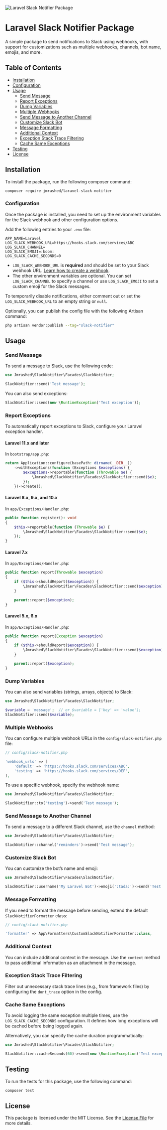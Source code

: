 <!--image  -->
![Laravel Slack Notifier Package](Notification.png)

# Laravel Slack Notifier Package

A simple package to send notifications to Slack using webhooks, with support for customizations such as multiple webhooks, channels, bot name, emojis, and more.

## Table of Contents
- [Installation](#installation)
- [Configuration](#configuration)
- [Usage](#usage)
  - [Send Message](#send-message)
  - [Report Exceptions](#report-exceptions)
  - [Dump Variables](#dump-variables)
  - [Multiple Webhooks](#multiple-webhooks)
  - [Send Message to Another Channel](#send-message-to-another-channel)
  - [Customize Slack Bot](#customize-slack-bot)
  - [Message Formatting](#message-formatting)
  - [Additional Context](#additional-context)
  - [Exception Stack Trace Filtering](#exception-stack-trace-filtering)
  - [Cache Same Exceptions](#cache-same-exceptions)
- [Testing](#testing)
- [License](#license)

## Installation

To install the package, run the following composer command:

```bash
composer require jmrashed/laravel-slack-notifier
```

### Configuration

Once the package is installed, you need to set up the environment variables for the Slack webhook and other configuration options.

Add the following entries to your `.env` file:

```dotenv
APP_NAME=Laravel
LOG_SLACK_WEBHOOK_URL=https://hooks.slack.com/services/ABC
LOG_SLACK_CHANNEL=
LOG_SLACK_EMOJI=:boom:
LOG_SLACK_CACHE_SECONDS=0
```

- `LOG_SLACK_WEBHOOK_URL` is **required** and should be set to your Slack webhook URL. [Learn how to create a webhook](https://api.slack.com/messaging/webhooks).
- The other environment variables are optional. You can set `LOG_SLACK_CHANNEL` to specify a channel or use `LOG_SLACK_EMOJI` to set a custom emoji for the Slack messages.

To temporarily disable notifications, either comment out or set the `LOG_SLACK_WEBHOOK_URL` to an empty string or `null`.

Optionally, you can publish the config file with the following Artisan command:

```bash
php artisan vendor:publish --tag="slack-notifier"
```

## Usage

### Send Message

To send a message to Slack, use the following code:

```php
use Jmrashed\SlackNotifier\Facades\SlackNotifier;

SlackNotifier::send('Test message');
```

You can also send exceptions:

```php
SlackNotifier::send(new \RuntimeException('Test exception'));
```

### Report Exceptions

To automatically report exceptions to Slack, configure your Laravel exception handler.

#### Laravel 11.x and later
In `bootstrap/app.php`:

```php
return Application::configure(basePath: dirname(__DIR__))
    ->withExceptions(function (Exceptions $exceptions) {
        $exceptions->reportable(function (Throwable $e) {
            \Jmrashed\SlackNotifier\Facades\SlackNotifier::send($e);
        });
    })->create();
```

#### Laravel 8.x, 9.x, and 10.x
In `app/Exceptions/Handler.php`:

```php
public function register(): void
{
    $this->reportable(function (Throwable $e) {
        \Jmrashed\SlackNotifier\Facades\SlackNotifier::send($e);
    });
}
```

#### Laravel 7.x
In `app/Exceptions/Handler.php`:

```php
public function report(Throwable $exception)
{
    if ($this->shouldReport($exception)) {
        \Jmrashed\SlackNotifier\Facades\SlackNotifier::send($exception);
    }

    parent::report($exception);
}
```

#### Laravel 5.x, 6.x
In `app/Exceptions/Handler.php`:

```php
public function report(Exception $exception)
{
    if ($this->shouldReport($exception)) {
        \Jmrashed\SlackNotifier\Facades\SlackNotifier::send($exception);
    }

    parent::report($exception);
}
```

### Dump Variables

You can also send variables (strings, arrays, objects) to Slack:

```php
use Jmrashed\SlackNotifier\Facades\SlackNotifier;

$variable = 'message';  // or $variable = ['key' => 'value'];
SlackNotifier::send($variable);
```

### Multiple Webhooks

You can configure multiple webhook URLs in the `config/slack-notifier.php` file:

```php
// config/slack-notifier.php

'webhook_urls' => [
    'default' => 'https://hooks.slack.com/services/ABC',
    'testing' => 'https://hooks.slack.com/services/DEF',
],
```

To use a specific webhook, specify the webhook name:

```php
use Jmrashed\SlackNotifier\Facades\SlackNotifier;

SlackNotifier::to('testing')->send('Test message');
```

### Send Message to Another Channel

To send a message to a different Slack channel, use the `channel` method:

```php
use Jmrashed\SlackNotifier\Facades\SlackNotifier;

SlackNotifier::channel('reminders')->send('Test message');
```

### Customize Slack Bot

You can customize the bot’s name and emoji:

```php
use Jmrashed\SlackNotifier\Facades\SlackNotifier;

SlackNotifier::username('My Laravel Bot')->emoji(':tada:')->send('Test message');
```

### Message Formatting

If you need to format the message before sending, extend the default `SlackNotifierFormatter` class:

```php
// config/slack-notifier.php

'formatter' => App\Formatters\CustomSlackNotifierFormatter::class,
```

### Additional Context

You can include additional context in the message. Use the `context` method to pass additional information as an attachment in the message.

### Exception Stack Trace Filtering

Filter out unnecessary stack trace lines (e.g., from framework files) by configuring the `dont_trace` option in the config.

### Cache Same Exceptions

To avoid logging the same exception multiple times, use the `LOG_SLACK_CACHE_SECONDS` configuration. It defines how long exceptions will be cached before being logged again.

Alternatively, you can specify the cache duration programmatically:

```php
use Jmrashed\SlackNotifier\Facades\SlackNotifier;

SlackNotifier::cacheSeconds(60)->send(new \RuntimeException('Test exception'));
```

## Testing

To run the tests for this package, use the following command:

```bash
composer test
```

## License

This package is licensed under the MIT License. See the [License File](LICENSE.md) for more details. 